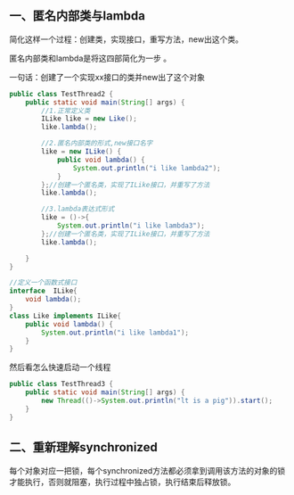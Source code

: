## 一、匿名内部类与lambda

简化这样一个过程：创建类，实现接口，重写方法，new出这个类。

匿名内部类和lambda是将这四部简化为一步 。

一句话：创建了一个实现xx接口的类并new出了这个对象

```java
public class TestThread2 {
    public static void main(String[] args) {
        //1.正常定义类
        ILike like = new Like();
        like.lambda();

        //2.匿名内部类的形式,new接口名字
        like = new ILike() {
            public void lambda() {
                System.out.println("i like lambda2");
            }
        };//创建一个匿名类，实现了ILike接口，并重写了方法
        like.lambda();

        //3.lambda表达式形式
        like = ()->{
            System.out.println("i like lambda3");
        };//创建一个匿名类，实现了ILike接口，并重写了方法
        like.lambda();

    }
}

//定义一个函数式接口
interface  ILike{
    void lambda();
}
class Like implements ILike{
    public void lambda() {
        System.out.println("i like lambda1");
    }
}
```

然后看怎么快速启动一个线程

```java
public class TestThread3 {
    public static void main(String[] args) {
        new Thread(()->System.out.println("lt is a pig")).start();
    }
}
```

## 二、重新理解synchronized

每个对象对应一把锁，每个synchronized方法都必须拿到调用该方法的对象的锁才能执行，否则就阻塞，执行过程中独占锁，执行结束后释放锁。